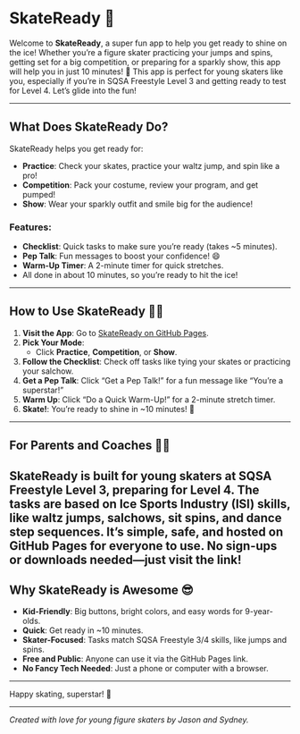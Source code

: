 # SkateReady 🌟

Welcome to **SkateReady**, a super fun app to help you get ready to shine on the ice! Whether you’re a figure skater practicing your jumps and spins, getting set for a big competition, or preparing for a sparkly show, this app will help you in just 10 minutes! 🎉
This app is perfect for young skaters like you, especially if you’re in SQSA Freestyle Level 3 and getting ready to test for Level 4. Let’s glide into the fun!

---

## What Does SkateReady Do?

SkateReady helps you get ready for:

- **Practice**: Check your skates, practice your waltz jump, and spin like a pro!
- **Competition**: Pack your costume, review your program, and get pumped!
- **Show**: Wear your sparkly outfit and smile big for the audience!

### Features:
- **Checklist**: Quick tasks to make sure you’re ready (takes ~5 minutes).
- **Pep Talk**: Fun messages to boost your confidence! 😄
- **Warm-Up Timer**: A 2-minute timer for quick stretches.
- All done in about 10 minutes, so you’re ready to hit the ice!

---

## How to Use SkateReady 🧑‍🦰
1. **Visit the App**: Go to [SkateReady on GitHub Pages](https://yjasonfleming1.github.io/SkateReady).
2. **Pick Your Mode**:
   - Click **Practice**, **Competition**, or **Show**.
3. **Follow the Checklist**: Check off tasks like tying your skates or practicing your salchow.
4. **Get a Pep Talk**: Click “Get a Pep Talk!” for a fun message like “You’re a superstar!”
5. **Warm Up**: Click “Do a Quick Warm-Up!” for a 2-minute stretch timer.
6. **Skate!**: You’re ready to shine in ~10 minutes! 🌟

---

## For Parents and Coaches 🧑‍🏫
SkateReady is built for young skaters at SQSA Freestyle Level 3, preparing for Level 4. The tasks are based on Ice Sports Industry (ISI) skills, like waltz jumps, salchows, sit spins, and dance step sequences. It’s simple, safe, and hosted on GitHub Pages for everyone to use. No sign-ups or downloads needed—just visit the link!
---

## Why SkateReady is Awesome 😎

- **Kid-Friendly**: Big buttons, bright colors, and easy words for 9-year-olds.
- **Quick**: Get ready in ~10 minutes.
- **Skater-Focused**: Tasks match SQSA Freestyle 3/4 skills, like jumps and spins.
- **Free and Public**: Anyone can use it via the GitHub Pages link.
- **No Fancy Tech Needed**: Just a phone or computer with a browser.

---

Happy skating, superstar! 🌟

---

*Created with love for young figure skaters by Jason and Sydney.*
